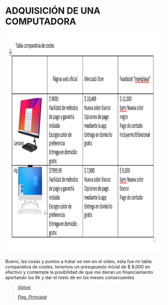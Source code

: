 # ADQUISICIÓN DE UNA COMPUTADORA

<img src="https://github.com/m0ii6s/README/blob/main/Imagenes/Tarea%201.4.png" height="700">


Bueno, las cosas y puntos a tratar se ven en el video, esta fue mi tabla comparativa de costes, tenemos un presupuesto inicial de $ 8,000 en efectivo y contemple la posibilidad de que me dieran un financiamiento aportando los 8k y dar el resto de en los meses consecuentes


> [*Volver*](Tarea1-3.md)

> [*Pag. Principal*](README.md)
